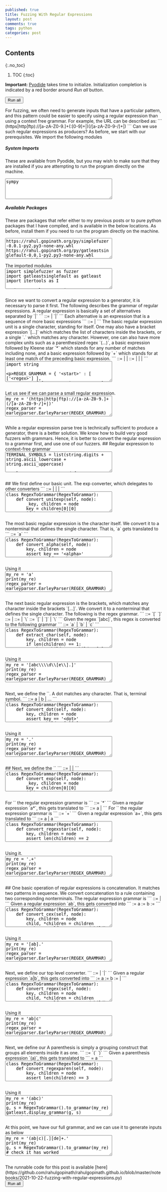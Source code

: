 ```yaml
---
published: true
title: Fuzzing With Regular Expressions
layout: post
comments: true
tags: python
categories: post
---
```


## Contents
{:.no_toc}

1. TOC
{:toc}

<script type="text/javascript">window.languagePluginUrl='/resources/pyodide/full/3.9/';</script>
<script src="/resources/pyodide/full/3.9/pyodide.js"></script>
<link rel="stylesheet" type="text/css" media="all" href="/resources/skulpt/css/codemirror.css">
<link rel="stylesheet" type="text/css" media="all" href="/resources/skulpt/css/solarized.css">
<link rel="stylesheet" type="text/css" media="all" href="/resources/skulpt/css/env/editor.css">

<script src="/resources/skulpt/js/codemirrorepl.js" type="text/javascript"></script>
<script src="/resources/skulpt/js/python.js" type="text/javascript"></script>
<script src="/resources/pyodide/js/env/editor.js" type="text/javascript"></script>

**Important:** [Pyodide](https://pyodide.readthedocs.io/en/latest/) takes time to initialize.
Initialization completion is indicated by a red border around *Run all* button.
<form name='python_run_form'>
<button type="button" name="python_run_all">Run all</button>
</form>
For fuzzing, we often need to generate inputs that have a particular pattern,
and this pattern could be easier to specify using a regular expression than
using a context free grammar. For example, the URL can be described as:
```
(https|http|ftp)://[a-zA-Z0-9.]+(:[0-9]+|)(/[a-zA-Z0-9-/]+|)
```
Can we use such regular expressions as producers? As before, we start with
our prerequisites.
We import the following modules

##### System Imports

These are available from Pyodide, but you may wish to make sure that they are
installed if you are attempting to run the program directly on the machine.
<form name='python_run_form'>
<textarea cols="40" rows="4" id='python_sys_imports' name='python_edit'>
sympy
</textarea>
</form>

##### Available Packages

These are packages that refer either to my previous posts or to pure python
packages that I have compiled, and is available in the below locations. As
before, install them if you need to run the program directly on the machine.
<form name='python_run_form'>
<textarea cols="40" rows="4" id='python_pre_edit' name='python_edit'>
https://rahul.gopinath.org/py/simplefuzer-0.0.1-py2.py3-none-any.whl
https://rahul.gopinath.org/py/gatleastsinglefault-0.0.1-py2.py3-none-any.whl
https://rahul.gopinath.org/py/earleyparser-0.0.1-py2.py3-none-any.whl
https://rahul.gopinath.org/py/hdd-0.0.1-py2.py3-none-any.whl
https://rahul.gopinath.org/py/ddset-0.0.1-py2.py3-none-any.whl
</textarea>
</form>
The imported modules

<!--
############
import simplefuzzer as fuzzer
import gatleastsinglefault as gatleast
import itertools as I

import earleyparser
import sympy

############
-->
<form name='python_run_form'>
<textarea cols="40" rows="4" name='python_edit'>
import simplefuzzer as fuzzer
import gatleastsinglefault as gatleast
import itertools as I

import earleyparser
import sympy
</textarea><br />
<pre class='Output' name='python_output'></pre>
<div name='python_canvas'></div>
</form>
Since we want to convert a regular expression to a generator, it is necessary
to parse it first. The following describes the grammar of regular expressions.
A regular expression is basically a set of alternatives separated by `|`
```
  <regex> ::= <cex>
            | <cex> `|` <regex>
```
Each alternative is an expression that is a sequence of more basic expressions
```
  <cex>   ::= <exp>
            | <exp> <cex>
```
The basic regular expression unit is a single character, standing for itself.
One may also have a bracket expression `[...]` which matches the list of
characters inside the brackets, or a single `.` which matches any character.
However, one can also have more complex units such as a parenthesized regex
`(...)`, a basic expression followed by Kleene star `*` which stands for any
number of matches including none, and a basic expression followed by `+` which
stands for at least one match of the preceding basic expression.
```
  <exp>   ::=  <unitexp>
            |  <regexstar>
            |  <regexplus>
  <unitexp>::= <alpha>
            |  <bracket>
            |  <dot>
            |  <parenexp>
```

<!--
############
import string

REGEX_GRAMMAR = {
    '<start>' : [
        ['<regex>']
    ],
    '<regex>' : [
        ['<cex>', '|', '<regex>'],
        ['<cex>', '|'],
        ['<cex>']
    ],
    '<cex>' : [
        ['<exp>', '<cex>'],
        ['<exp>']
    ],
    '<exp>': [
        ['<unitexp>'],
        ['<regexstar>'],
        ['<regexplus>'],
    ],
    '<unitexp>': [
        ['<alpha>'],
        ['<bracket>'],
        ['<dot>'],
        ['<parenexp>'],
    ],
    '<parenexp>': [
        ['(', '<regex>', ')'],
    ],
    '<regexstar>': [
        ['<unitexp>', '*'],
    ],
    '<regexplus>': [
        ['<unitexp>', '+'],
    ],
    '<bracket>' : [
        ['[','<singlechars>', ']'],
    ],
    '<singlechars>': [
        ['<singlechar>', '<singlechars>'],
        ['<singlechar>'],
    ],
    '<singlechar>': [
        ['<char>'],
        ['\\','<escbkt>'],
    ],
    '<escbkt>' : [['['], [']'], ['\\']],
    '<dot>': [
        ['.'],
    ],
    '<alpha>' : [[c] for c in string.printable if c not in '[]()*+.|'],
    '<char>' : [[c] for c in string.printable if c not in '[]\\'],
}
REGEX_START = '<start>'

############
-->
<form name='python_run_form'>
<textarea cols="40" rows="4" name='python_edit'>
import string

REGEX_GRAMMAR = {
    &#x27;&lt;start&gt;&#x27; : [
        [&#x27;&lt;regex&gt;&#x27;]
    ],
    &#x27;&lt;regex&gt;&#x27; : [
        [&#x27;&lt;cex&gt;&#x27;, &#x27;|&#x27;, &#x27;&lt;regex&gt;&#x27;],
        [&#x27;&lt;cex&gt;&#x27;, &#x27;|&#x27;],
        [&#x27;&lt;cex&gt;&#x27;]
    ],
    &#x27;&lt;cex&gt;&#x27; : [
        [&#x27;&lt;exp&gt;&#x27;, &#x27;&lt;cex&gt;&#x27;],
        [&#x27;&lt;exp&gt;&#x27;]
    ],
    &#x27;&lt;exp&gt;&#x27;: [
        [&#x27;&lt;unitexp&gt;&#x27;],
        [&#x27;&lt;regexstar&gt;&#x27;],
        [&#x27;&lt;regexplus&gt;&#x27;],
    ],
    &#x27;&lt;unitexp&gt;&#x27;: [
        [&#x27;&lt;alpha&gt;&#x27;],
        [&#x27;&lt;bracket&gt;&#x27;],
        [&#x27;&lt;dot&gt;&#x27;],
        [&#x27;&lt;parenexp&gt;&#x27;],
    ],
    &#x27;&lt;parenexp&gt;&#x27;: [
        [&#x27;(&#x27;, &#x27;&lt;regex&gt;&#x27;, &#x27;)&#x27;],
    ],
    &#x27;&lt;regexstar&gt;&#x27;: [
        [&#x27;&lt;unitexp&gt;&#x27;, &#x27;*&#x27;],
    ],
    &#x27;&lt;regexplus&gt;&#x27;: [
        [&#x27;&lt;unitexp&gt;&#x27;, &#x27;+&#x27;],
    ],
    &#x27;&lt;bracket&gt;&#x27; : [
        [&#x27;[&#x27;,&#x27;&lt;singlechars&gt;&#x27;, &#x27;]&#x27;],
    ],
    &#x27;&lt;singlechars&gt;&#x27;: [
        [&#x27;&lt;singlechar&gt;&#x27;, &#x27;&lt;singlechars&gt;&#x27;],
        [&#x27;&lt;singlechar&gt;&#x27;],
    ],
    &#x27;&lt;singlechar&gt;&#x27;: [
        [&#x27;&lt;char&gt;&#x27;],
        [&#x27;\\&#x27;,&#x27;&lt;escbkt&gt;&#x27;],
    ],
    &#x27;&lt;escbkt&gt;&#x27; : [[&#x27;[&#x27;], [&#x27;]&#x27;], [&#x27;\\&#x27;]],
    &#x27;&lt;dot&gt;&#x27;: [
        [&#x27;.&#x27;],
    ],
    &#x27;&lt;alpha&gt;&#x27; : [[c] for c in string.printable if c not in &#x27;[]()*+.|&#x27;],
    &#x27;&lt;char&gt;&#x27; : [[c] for c in string.printable if c not in &#x27;[]\\&#x27;],
}
REGEX_START = &#x27;&lt;start&gt;&#x27;
</textarea><br />
<pre class='Output' name='python_output'></pre>
<div name='python_canvas'></div>
</form>
Let us see if we can parse a small regular expression.

<!--
############
my_re = '(https|http|ftp)://[a-zA-Z0-9.]+(/[a-zA-Z0-9-/]+|)'
regex_parser = earleyparser.EarleyParser(REGEX_GRAMMAR)
parsed_expr = list(regex_parser.parse_on(my_re, REGEX_START))[0]
fuzzer.display_tree(parsed_expr)

############
-->
<form name='python_run_form'>
<textarea cols="40" rows="4" name='python_edit'>
my_re = &#x27;(https|http|ftp)://[a-zA-Z0-9.]+(/[a-zA-Z0-9-/]+|)&#x27;
regex_parser = earleyparser.EarleyParser(REGEX_GRAMMAR)
parsed_expr = list(regex_parser.parse_on(my_re, REGEX_START))[0]
fuzzer.display_tree(parsed_expr)
</textarea><br />
<pre class='Output' name='python_output'></pre>
<div name='python_canvas'></div>
</form>
While a regular expression parse tree is technically sufficient to produce
a generator, there is a better solution. We know how to build very good
fuzzers with grammars. Hence, it is better to convert the regular expression
to a grammar first, and use one of our fuzzers.
## Regular expression to context-free grammar

<!--
############
TERMINAL_SYMBOLS = list(string.digits + string.ascii_lowercase + string.ascii_uppercase)

class RegexToGrammar:
    def __init__(self, all_terminal_symbols=TERMINAL_SYMBOLS):
        self.parser = earleyparser.EarleyParser(REGEX_GRAMMAR)
        self.counter = 0
        self.all_terminal_symbols = all_terminal_symbols

    def parse(self, inex):
        parsed_expr = list(self.parser.parse_on(inex, REGEX_START))[0]
        return parsed_expr

    def new_key(self):
        k = self.counter
        self.counter += 1
        return '<%d>' % k

    def to_grammar(self, inex):
        parsed = self.parse(inex)
        key, children = parsed
        assert key == '<start>'
        assert len(children) == 1
        grammar, start = self.convert_regex(children[0])
        return grammar, start

############
-->
<form name='python_run_form'>
<textarea cols="40" rows="4" name='python_edit'>
TERMINAL_SYMBOLS = list(string.digits + string.ascii_lowercase + string.ascii_uppercase)

class RegexToGrammar:
    def __init__(self, all_terminal_symbols=TERMINAL_SYMBOLS):
        self.parser = earleyparser.EarleyParser(REGEX_GRAMMAR)
        self.counter = 0
        self.all_terminal_symbols = all_terminal_symbols

    def parse(self, inex):
        parsed_expr = list(self.parser.parse_on(inex, REGEX_START))[0]
        return parsed_expr

    def new_key(self):
        k = self.counter
        self.counter += 1
        return &#x27;&lt;%d&gt;&#x27; % k

    def to_grammar(self, inex):
        parsed = self.parse(inex)
        key, children = parsed
        assert key == &#x27;&lt;start&gt;&#x27;
        assert len(children) == 1
        grammar, start = self.convert_regex(children[0])
        return grammar, start
</textarea><br />
<pre class='Output' name='python_output'></pre>
<div name='python_canvas'></div>
</form>
## <unitexp>
We first define our basic unit. The exp converter, which delegates to other
converters
```
  <unitexp>::= <alpha>
            |  <bracket>
            |  <dot>
            |  <parenexp>
```

<!--
############
class RegexToGrammar(RegexToGrammar):
    def convert_unitexp(self, node):
        _key, children = node
        key = children[0][0]
        if key == '<alpha>':
            return self.convert_alpha(children[0])
        elif key == '<bracket>':
            return self.convert_bracket(children[0])
        elif key == '<dot>':
            return self.convert_dot(children[0])
        elif key == '<parenexp>':
            return self.convert_regexparen(children[0])
        else:
            assert False
        assert False

############
-->
<form name='python_run_form'>
<textarea cols="40" rows="4" name='python_edit'>
class RegexToGrammar(RegexToGrammar):
    def convert_unitexp(self, node):
        _key, children = node
        key = children[0][0]
        if key == &#x27;&lt;alpha&gt;&#x27;:
            return self.convert_alpha(children[0])
        elif key == &#x27;&lt;bracket&gt;&#x27;:
            return self.convert_bracket(children[0])
        elif key == &#x27;&lt;dot&gt;&#x27;:
            return self.convert_dot(children[0])
        elif key == &#x27;&lt;parenexp&gt;&#x27;:
            return self.convert_regexparen(children[0])
        else:
            assert False
        assert False
</textarea><br />
<pre class='Output' name='python_output'></pre>
<div name='python_canvas'></div>
</form>
The most basic regular expression is the character itself. We convert
it to a nonterminal that defines the single character. That is,
`a` gets translated to
```
<X> ::= `a`
```

<!--
############
class RegexToGrammar(RegexToGrammar):
    def convert_alpha(self, node):
        key, children = node
        assert key == '<alpha>'
        nkey = self.new_key()
        return {nkey: [[children[0][0]]]}, nkey

############
-->
<form name='python_run_form'>
<textarea cols="40" rows="4" name='python_edit'>
class RegexToGrammar(RegexToGrammar):
    def convert_alpha(self, node):
        key, children = node
        assert key == &#x27;&lt;alpha&gt;&#x27;
        nkey = self.new_key()
        return {nkey: [[children[0][0]]]}, nkey
</textarea><br />
<pre class='Output' name='python_output'></pre>
<div name='python_canvas'></div>
</form>
Using it

<!--
############
my_re = 'a'
print(my_re)
regex_parser = earleyparser.EarleyParser(REGEX_GRAMMAR)
parsed_expr = list(regex_parser.parse_on(my_re, '<unitexp>'))[0]
fuzzer.display_tree(parsed_expr)
g, s = RegexToGrammar().convert_unitexp(parsed_expr)
gatleast.display_grammar(g, s)
# check it has worked
import re
rgf = fuzzer.LimitFuzzer(g)
for i in range(10):
    v = rgf.fuzz(s)
    assert re.match(my_re, v), v

############
-->
<form name='python_run_form'>
<textarea cols="40" rows="4" name='python_edit'>
my_re = &#x27;a&#x27;
print(my_re)
regex_parser = earleyparser.EarleyParser(REGEX_GRAMMAR)
parsed_expr = list(regex_parser.parse_on(my_re, &#x27;&lt;unitexp&gt;&#x27;))[0]
fuzzer.display_tree(parsed_expr)
g, s = RegexToGrammar().convert_unitexp(parsed_expr)
gatleast.display_grammar(g, s)
# check it has worked
import re
rgf = fuzzer.LimitFuzzer(g)
for i in range(10):
    v = rgf.fuzz(s)
    assert re.match(my_re, v), v
</textarea><br />
<pre class='Output' name='python_output'></pre>
<div name='python_canvas'></div>
</form>
The next basic regular expression is the brackets, which matches any
character inside the brackets `[...]`. We convert
it to a nonterminal that defines the single character. The following
is the regex grammar.
```
  <bracket> ::= `[` <singlechars> `]`
  <singlechars>::= <singlechar><singlechars>
                 | <singlechar>
  <singlechar> ::= <char>
                 | `\` <escbkt>
  <escbkt>     ::= `[`
                 | `]`
                 | `\`
```
Given the regex `[abc]`, this regex is converted to the following grammar
```
<X> ::= `a` | `b` | `c`
```

<!--
############
class RegexToGrammar(RegexToGrammar):
    def extract_char(self, node):
        key, children = node
        if len(children) == 1:
            key, children = children[0]
            assert key == '<char>'
            return children[0][0]
        else:
            key, children = children[1]
            assert key == '<escbkt>'
            return children[0][0]

    def extract_singlechars(self, node):
        key, children = node
        child, *children = children
        char = self.extract_char(child)
        if children:
            assert len(children) == 1
            return [char] + self.extract_singlechars(children[0])
        else:
            return [char]

    def convert_bracket(self, node):
        key, children = node
        assert key == '<bracket>'
        assert len(children) == 3
        nkey = self.new_key()
        chars = self.extract_singlechars(children[1])
        return {nkey: [[c] for c in  chars]}, nkey

############
-->
<form name='python_run_form'>
<textarea cols="40" rows="4" name='python_edit'>
class RegexToGrammar(RegexToGrammar):
    def extract_char(self, node):
        key, children = node
        if len(children) == 1:
            key, children = children[0]
            assert key == &#x27;&lt;char&gt;&#x27;
            return children[0][0]
        else:
            key, children = children[1]
            assert key == &#x27;&lt;escbkt&gt;&#x27;
            return children[0][0]

    def extract_singlechars(self, node):
        key, children = node
        child, *children = children
        char = self.extract_char(child)
        if children:
            assert len(children) == 1
            return [char] + self.extract_singlechars(children[0])
        else:
            return [char]

    def convert_bracket(self, node):
        key, children = node
        assert key == &#x27;&lt;bracket&gt;&#x27;
        assert len(children) == 3
        nkey = self.new_key()
        chars = self.extract_singlechars(children[1])
        return {nkey: [[c] for c in  chars]}, nkey
</textarea><br />
<pre class='Output' name='python_output'></pre>
<div name='python_canvas'></div>
</form>
Using it

<!--
############
my_re = '[abc\\\\d\\[e\\].]'
print(my_re)
regex_parser = earleyparser.EarleyParser(REGEX_GRAMMAR)
parsed_expr = list(regex_parser.parse_on(my_re, '<unitexp>'))[0]
fuzzer.display_tree(parsed_expr)
g, s = RegexToGrammar().convert_unitexp(parsed_expr)
gatleast.display_grammar(g, s)
# check it has worked
rgf = fuzzer.LimitFuzzer(g)
for i in range(10):
    v = rgf.fuzz(s)
    assert re.match(my_re, v), v


############
-->
<form name='python_run_form'>
<textarea cols="40" rows="4" name='python_edit'>
my_re = &#x27;[abc\\\\d\\[e\\].]&#x27;
print(my_re)
regex_parser = earleyparser.EarleyParser(REGEX_GRAMMAR)
parsed_expr = list(regex_parser.parse_on(my_re, &#x27;&lt;unitexp&gt;&#x27;))[0]
fuzzer.display_tree(parsed_expr)
g, s = RegexToGrammar().convert_unitexp(parsed_expr)
gatleast.display_grammar(g, s)
# check it has worked
rgf = fuzzer.LimitFuzzer(g)
for i in range(10):
    v = rgf.fuzz(s)
    assert re.match(my_re, v), v
</textarea><br />
<pre class='Output' name='python_output'></pre>
<div name='python_canvas'></div>
</form>
Next, we define the `<dot>`. A dot matches any character. That is, terminal
symbol.
```
  <dot>   ::=  a | b | ...
```

<!--
############
class RegexToGrammar(RegexToGrammar):
    def convert_dot(self, node):
        key, children = node
        assert key == '<dot>'
        assert children[0][0] == '.'
        return {'<dot>':[[c] for c in self.all_terminal_symbols]}, '<dot>'

############
-->
<form name='python_run_form'>
<textarea cols="40" rows="4" name='python_edit'>
class RegexToGrammar(RegexToGrammar):
    def convert_dot(self, node):
        key, children = node
        assert key == &#x27;&lt;dot&gt;&#x27;
        assert children[0][0] == &#x27;.&#x27;
        return {&#x27;&lt;dot&gt;&#x27;:[[c] for c in self.all_terminal_symbols]}, &#x27;&lt;dot&gt;&#x27;
</textarea><br />
<pre class='Output' name='python_output'></pre>
<div name='python_canvas'></div>
</form>
Using it

<!--
############
my_re = '.'
print(my_re)
regex_parser = earleyparser.EarleyParser(REGEX_GRAMMAR)
parsed_expr = list(regex_parser.parse_on(my_re, '<unitexp>'))[0]
fuzzer.display_tree(parsed_expr)
g, s = RegexToGrammar().convert_unitexp(parsed_expr)
gatleast.display_grammar(g, s)
# check it has worked
import re
rgf = fuzzer.LimitFuzzer(g)
for i in range(10):
    v = rgf.fuzz(s)
    assert re.match(my_re, v), v

############
-->
<form name='python_run_form'>
<textarea cols="40" rows="4" name='python_edit'>
my_re = &#x27;.&#x27;
print(my_re)
regex_parser = earleyparser.EarleyParser(REGEX_GRAMMAR)
parsed_expr = list(regex_parser.parse_on(my_re, &#x27;&lt;unitexp&gt;&#x27;))[0]
fuzzer.display_tree(parsed_expr)
g, s = RegexToGrammar().convert_unitexp(parsed_expr)
gatleast.display_grammar(g, s)
# check it has worked
import re
rgf = fuzzer.LimitFuzzer(g)
for i in range(10):
    v = rgf.fuzz(s)
    assert re.match(my_re, v), v
</textarea><br />
<pre class='Output' name='python_output'></pre>
<div name='python_canvas'></div>
</form>
## <exp>
Next, we define the `<exp>`
```
  <exp>   ::=  <unitexp>
            |  <regexstar>
            |  <regexplus>
```

<!--
############
class RegexToGrammar(RegexToGrammar):
    def convert_exp(self, node):
        _key, children = node
        key = children[0][0]
        if key == '<unitexp>':
            return self.convert_unitexp(children[0])
        elif key == '<regexstar>':
            return self.convert_regexstar(children[0])
        elif key == '<regexplus>':
            return self.convert_regexplus(children[0])
        else:
            assert False
        assert False

############
-->
<form name='python_run_form'>
<textarea cols="40" rows="4" name='python_edit'>
class RegexToGrammar(RegexToGrammar):
    def convert_exp(self, node):
        _key, children = node
        key = children[0][0]
        if key == &#x27;&lt;unitexp&gt;&#x27;:
            return self.convert_unitexp(children[0])
        elif key == &#x27;&lt;regexstar&gt;&#x27;:
            return self.convert_regexstar(children[0])
        elif key == &#x27;&lt;regexplus&gt;&#x27;:
            return self.convert_regexplus(children[0])
        else:
            assert False
        assert False
</textarea><br />
<pre class='Output' name='python_output'></pre>
<div name='python_canvas'></div>
</form>
For `<regexstar>` the regular expression grammar is
```
   <regexstar> ::= <unitexp> `*`
```
Given a regular expression `a*`, this gets translated to
```
<X> ::= a <X>
      |
```
For `<regexplus>` the regular expression grammar is
```
   <regexplus> ::= <unitexp> `+`
```
Given a regular expression `a+`, this gets translated to
```
<X> ::= a <X>
      | a
```

<!--
############
class RegexToGrammar(RegexToGrammar):
    def convert_regexstar(self, node):
        key, children = node
        assert len(children) == 2
        key, g = self.convert_unitexp(children[0])
        nkey = self.new_key()
        return {**g, **{nkey: [[key, nkey], []]}}, nkey

    def convert_regexplus(self, node):
        key, children = node
        assert len(children) == 2
        g, key = self.convert_unitexp(children[0])
        nkey = self.new_key()
        return {**g, **{nkey: [[key, nkey], [key]]}}, nkey

############
-->
<form name='python_run_form'>
<textarea cols="40" rows="4" name='python_edit'>
class RegexToGrammar(RegexToGrammar):
    def convert_regexstar(self, node):
        key, children = node
        assert len(children) == 2
        key, g = self.convert_unitexp(children[0])
        nkey = self.new_key()
        return {**g, **{nkey: [[key, nkey], []]}}, nkey

    def convert_regexplus(self, node):
        key, children = node
        assert len(children) == 2
        g, key = self.convert_unitexp(children[0])
        nkey = self.new_key()
        return {**g, **{nkey: [[key, nkey], [key]]}}, nkey
</textarea><br />
<pre class='Output' name='python_output'></pre>
<div name='python_canvas'></div>
</form>
Using it.

<!--
############
my_re = '.+'
print(my_re)
regex_parser = earleyparser.EarleyParser(REGEX_GRAMMAR)
parsed_expr = list(regex_parser.parse_on(my_re, '<exp>'))[0]
fuzzer.display_tree(parsed_expr)
g, s = RegexToGrammar().convert_exp(parsed_expr)
gatleast.display_grammar(g, s)
# check it has worked
import re
rgf = fuzzer.LimitFuzzer(g)
for i in range(10):
    v = rgf.fuzz(s)
    assert re.match(my_re, v), v

############
-->
<form name='python_run_form'>
<textarea cols="40" rows="4" name='python_edit'>
my_re = &#x27;.+&#x27;
print(my_re)
regex_parser = earleyparser.EarleyParser(REGEX_GRAMMAR)
parsed_expr = list(regex_parser.parse_on(my_re, &#x27;&lt;exp&gt;&#x27;))[0]
fuzzer.display_tree(parsed_expr)
g, s = RegexToGrammar().convert_exp(parsed_expr)
gatleast.display_grammar(g, s)
# check it has worked
import re
rgf = fuzzer.LimitFuzzer(g)
for i in range(10):
    v = rgf.fuzz(s)
    assert re.match(my_re, v), v
</textarea><br />
<pre class='Output' name='python_output'></pre>
<div name='python_canvas'></div>
</form>
## <cex>
One basic operation of regular expressions is concatenation. It matches
two patterns in sequence. We convert
concatenation to a rule containing two corresponding nonterminals.
The regular expression grammar is
```
  <cex>   ::= <exp>
            | <exp> <cex>
```
Given a regular expression `ab`, this gets converted into
```
<X> := a
<Y> := b
<Z> := <X> <Y>
```

<!--
############
class RegexToGrammar(RegexToGrammar):
    def convert_cex(self, node):
        key, children = node
        child, *children = children
        g, key = self.convert_exp(child)
        rule = [key]
        if children:
            assert len(children) == 1
            g2, key2 = self.convert_cex(children[0])
            rule.append(key2)
            g = {**g, **g2}
        nkey = self.new_key()
        return {**g, **{nkey: [rule]}}, nkey

############
-->
<form name='python_run_form'>
<textarea cols="40" rows="4" name='python_edit'>
class RegexToGrammar(RegexToGrammar):
    def convert_cex(self, node):
        key, children = node
        child, *children = children
        g, key = self.convert_exp(child)
        rule = [key]
        if children:
            assert len(children) == 1
            g2, key2 = self.convert_cex(children[0])
            rule.append(key2)
            g = {**g, **g2}
        nkey = self.new_key()
        return {**g, **{nkey: [rule]}}, nkey
</textarea><br />
<pre class='Output' name='python_output'></pre>
<div name='python_canvas'></div>
</form>
Using it

<!--
############
my_re = '[ab].'
print(my_re)
regex_parser = earleyparser.EarleyParser(REGEX_GRAMMAR)
parsed_expr = list(regex_parser.parse_on(my_re, '<cex>'))[0]
fuzzer.display_tree(parsed_expr)
g, s = RegexToGrammar().convert_cex(parsed_expr)
gatleast.display_grammar(g, s)
# check it has worked
import re
rgf = fuzzer.LimitFuzzer(g)
for i in range(10):
    v = rgf.fuzz(s)
    assert re.match(my_re, v), v

############
-->
<form name='python_run_form'>
<textarea cols="40" rows="4" name='python_edit'>
my_re = &#x27;[ab].&#x27;
print(my_re)
regex_parser = earleyparser.EarleyParser(REGEX_GRAMMAR)
parsed_expr = list(regex_parser.parse_on(my_re, &#x27;&lt;cex&gt;&#x27;))[0]
fuzzer.display_tree(parsed_expr)
g, s = RegexToGrammar().convert_cex(parsed_expr)
gatleast.display_grammar(g, s)
# check it has worked
import re
rgf = fuzzer.LimitFuzzer(g)
for i in range(10):
    v = rgf.fuzz(s)
    assert re.match(my_re, v), v
</textarea><br />
<pre class='Output' name='python_output'></pre>
<div name='python_canvas'></div>
</form>
Next, we define our top level converter.
```
  <regex> ::= <cex>
            | <cex> `|` <regex>
```
Given a regular expression `a|b`, this gets converted into
```
<X> := a
<Y> := b
<Z> := <X>
     | <Y>
```

<!--
############
class RegexToGrammar(RegexToGrammar):
    def convert_regex(self, node):
        key, children = node
        child, *children = children
        g, key = self.convert_cex(child)
        rules = [[key]]
        if children:
            if len(children) == 2:
                g2, key2 = self.convert_regex(children[1])
                rules.append([key2])
                g = {**g, **g2}
            elif len(children) == 1:
                rules.append([])
            else:
                assert False
        nkey = self.new_key()
        return {**g, **{nkey: rules}}, nkey

############
-->
<form name='python_run_form'>
<textarea cols="40" rows="4" name='python_edit'>
class RegexToGrammar(RegexToGrammar):
    def convert_regex(self, node):
        key, children = node
        child, *children = children
        g, key = self.convert_cex(child)
        rules = [[key]]
        if children:
            if len(children) == 2:
                g2, key2 = self.convert_regex(children[1])
                rules.append([key2])
                g = {**g, **g2}
            elif len(children) == 1:
                rules.append([])
            else:
                assert False
        nkey = self.new_key()
        return {**g, **{nkey: rules}}, nkey
</textarea><br />
<pre class='Output' name='python_output'></pre>
<div name='python_canvas'></div>
</form>
Using it

<!--
############
my_re = 'ab|c'
print(my_re)
regex_parser = earleyparser.EarleyParser(REGEX_GRAMMAR)
parsed_expr = list(regex_parser.parse_on(my_re, REGEX_START))[0]
fuzzer.display_tree(parsed_expr)
g, s = RegexToGrammar().to_grammar(my_re)
gatleast.display_grammar(g, s)
# check it has worked
import re
rgf = fuzzer.LimitFuzzer(g)
for i in range(10):
    v = rgf.fuzz(s)
    assert re.match(my_re, v), v

############
-->
<form name='python_run_form'>
<textarea cols="40" rows="4" name='python_edit'>
my_re = &#x27;ab|c&#x27;
print(my_re)
regex_parser = earleyparser.EarleyParser(REGEX_GRAMMAR)
parsed_expr = list(regex_parser.parse_on(my_re, REGEX_START))[0]
fuzzer.display_tree(parsed_expr)
g, s = RegexToGrammar().to_grammar(my_re)
gatleast.display_grammar(g, s)
# check it has worked
import re
rgf = fuzzer.LimitFuzzer(g)
for i in range(10):
    v = rgf.fuzz(s)
    assert re.match(my_re, v), v
</textarea><br />
<pre class='Output' name='python_output'></pre>
<div name='python_canvas'></div>
</form>
Next, we define our <parenexp>
A parenthesis is simply a grouping construct that groups all
elements inside it as one.
```
<parenexp> ::= `(` <regex> `)`
```
Given a parenthesis expression `(a)`, this gets translated to
```
<X> = a
```

<!--
############
class RegexToGrammar(RegexToGrammar):
    def convert_regexparen(self, node):
        key, children = node
        assert len(children) == 3
        return self.convert_regex(children[1])

############
-->
<form name='python_run_form'>
<textarea cols="40" rows="4" name='python_edit'>
class RegexToGrammar(RegexToGrammar):
    def convert_regexparen(self, node):
        key, children = node
        assert len(children) == 3
        return self.convert_regex(children[1])
</textarea><br />
<pre class='Output' name='python_output'></pre>
<div name='python_canvas'></div>
</form>
Using it

<!--
############
my_re = '(abc)'
print(my_re)
g, s = RegexToGrammar().to_grammar(my_re)
gatleast.display_grammar(g, s)
# check it has worked
import re
rgf = fuzzer.LimitFuzzer(g)
for i in range(10):
    v = rgf.fuzz(s)
    assert re.match(my_re, v), v

############
-->
<form name='python_run_form'>
<textarea cols="40" rows="4" name='python_edit'>
my_re = &#x27;(abc)&#x27;
print(my_re)
g, s = RegexToGrammar().to_grammar(my_re)
gatleast.display_grammar(g, s)
# check it has worked
import re
rgf = fuzzer.LimitFuzzer(g)
for i in range(10):
    v = rgf.fuzz(s)
    assert re.match(my_re, v), v
</textarea><br />
<pre class='Output' name='python_output'></pre>
<div name='python_canvas'></div>
</form>
At this point, we have our full grammar, and we can use it to generate inputs
as below

<!--
############
my_re = '(ab|c)[.][de]+.'
print(my_re)
g, s = RegexToGrammar().to_grammar(my_re)
# check it has worked
import re
rgf = fuzzer.LimitFuzzer(g)
for i in range(10):
    v = rgf.fuzz(s)
    assert re.match(my_re, v), v

# Let us try the original regex
my_re = '(https|http|ftp)://[abcdABCD01234567899.]+(:[01234567899]+|)(/[abcdzABCDZ0123456789/-]+|)'
print(my_re)
g, s = RegexToGrammar().to_grammar(my_re)
rgf = fuzzer.LimitFuzzer(g)
for i in range(10):
    v = rgf.fuzz(s)
    print(repr(v))
    assert re.match(my_re, v), v

############
-->
<form name='python_run_form'>
<textarea cols="40" rows="4" name='python_edit'>
my_re = &#x27;(ab|c)[.][de]+.&#x27;
print(my_re)
g, s = RegexToGrammar().to_grammar(my_re)
# check it has worked
import re
rgf = fuzzer.LimitFuzzer(g)
for i in range(10):
    v = rgf.fuzz(s)
    assert re.match(my_re, v), v

# Let us try the original regex
my_re = &#x27;(https|http|ftp)://[abcdABCD01234567899.]+(:[01234567899]+|)(/[abcdzABCDZ0123456789/-]+|)&#x27;
print(my_re)
g, s = RegexToGrammar().to_grammar(my_re)
rgf = fuzzer.LimitFuzzer(g)
for i in range(10):
    v = rgf.fuzz(s)
    print(repr(v))
    assert re.match(my_re, v), v
</textarea><br />
<pre class='Output' name='python_output'></pre>
<div name='python_canvas'></div>
</form>
The runnable code for this post is available [here](https://github.com/rahulgopinath/rahulgopinath.github.io/blob/master/notebooks/2021-10-22-fuzzing-with-regular-expressions.py)

<form name='python_run_form'>
<button type="button" name="python_run_all">Run all</button>
</form>
